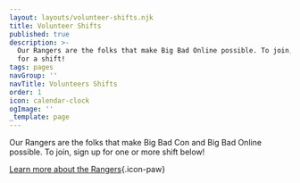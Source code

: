 ```yaml
---
layout: layouts/volunteer-shifts.njk
title: Volunteer Shifts
published: true
description: >-
  Our Rangers are the folks that make Big Bad Online possible. To join, sign up
  for a shift!
tags: pages
navGroup: ''
navTitle: Volunteers Shifts
order: 1
icon: calendar-clock
ogImage: ''
_template: page
---
```


Our Rangers are the folks that make Big Bad Con and Big Bad Online possible. To join, sign up for one or more shift below!

<!--you must first [sign up as a volunteer](/rangers/#signup). Once you are registered you can book a shift below! -->

[Learn more about the Rangers](/rangers){.icon-paw}
